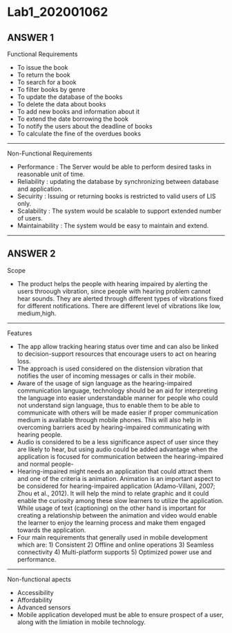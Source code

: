 # Lab1_202001062
ANSWER 1
--------------------------------------------------------------
Functional Requirements  
- To issue the book
- To return the book
- To search for a book
- To filter books by genre
- To update the database of the books
- To delete the data about books
- To add new books and information about it
- To extend the date borrowing the book
- To notify the users about the deadline of books
- To calculate the fine of the overdues books
---
Non-Functional Requirements
- Performance : The Server would be able to perform desired tasks in reasonable unit of time.
- Reliability : updating the database by synchronizing between database and application.
- Secuirity : Issuing or returning books is restricted to valid users of LIS only.
- Scalability : The system would be scalable to support extended number of users.
- Maintainability : The system would be easy to maintain and extend.

--------------------------------------------------------------

ANSWER 2
-------------------------------------------------
Scope
- The product helps the people with hearing impaired by alerting the users throough vibration, since people with hearing problem cannot hear sounds. They are alerted through different types of vibrations fixed for different notifications. There are different level of vibrations like low, medium,high.
---
Features

- The app allow tracking hearing status over time and can also be linked to decision-support resources that encourage users to act on hearing loss.
- The approach is used considered on the distension vibration that notifies the user of incoming messages or calls in their mobile.
- Aware of the usage of sign language as the hearing-impaired communication language, technology should be an aid for interpreting the language into easier understandable manner for people who could not understand sign language, thus to enable them to be able to communicate with others will be made easier if proper communication medium is available through mobile phones. This will also help in overcoming barriers aced by hearing-impaired communicating with hearing people.
- Audio is considered to be a less significance aspect of user since they are likely to hear, but using audio could be added advantage when the application is focused for communication between the hearing-impaired and normal people-
- Hearing-impaired might needs an application that could attract them and one of the criteria is animation. Animation is an important aspect to be considered for hearing-impaired application (Adamo-Villani, 2007; Zhou et al., 2012). It will help the mind to relate graphic and it could enable the curiosity among these slow learners to utilize the application. While usage of text (captioning) on the other hand is important for creating a relationship between the animation and video would enable the learner to enjoy the learning process and make them engaged towards the application.
- Four main requirements that generally used in mobile development which are: 1) Consistent 2) Offline and online operations 3) Seamless connectivity 4) Multi-platform supports 5) Optimized power use and performance.


--- 

Non-functional apects 
- Accessibility
- Affordability
- Advanced sensors
- Mobile application developed must be able to ensure prospect of a user, along with the limiation in mobile technology.



